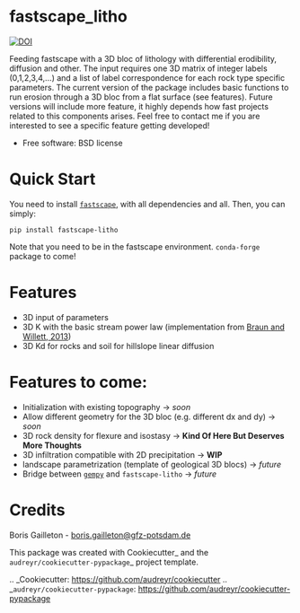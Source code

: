 # fastscape_litho

[![DOI](https://zenodo.org/badge/342188636.svg)](https://zenodo.org/badge/latestdoi/342188636)

Feeding fastscape with a 3D bloc of lithology with differential erodibility, diffusion and other. The input requires one 3D matrix of integer labels (0,1,2,3,4,...) and a list of label correspondence for each rock type specific parameters. The current version of the package includes basic functions to run erosion through a 3D bloc from a flat surface (see features). Future versions will include more feature, it highly depends how fast projects related to this components arises. Feel free to contact me if you are interested to see a specific feature getting developed! 

* Free software: BSD license
<!-- * Documentation: https://fastscape-litho.readthedocs.io. -->

# Quick Start

You need to install [`fastscape`](https://github.com/fastscape-lem/fastscape), with all dependencies and all. Then, you can simply:

```
pip install fastscape-litho
```

Note that you need to be in the fastscape environment. `conda-forge` package to come!


# Features

- 3D input of parameters
- 3D K with the basic stream power law (implementation from [Braun and Willett, 2013](https://doi.org/10.1016/j.geomorph.2012.10.008))
- 3D Kd for rocks and soil for hillslope linear diffusion

# Features to come:

- Initialization with existing topography -> *soon*
- Allow different geometry for the 3D bloc (e.g. different dx and dy) -> *soon*
- 3D rock density for flexure and isostasy -> **Kind Of Here But Deserves More Thoughts**
- 3D infiltration compatible with 2D precipitation -> **WIP**
- landscape parametrization (template of geological 3D blocs) -> *future*
- Bridge between [`gempy`](https://www.gempy.org/) and `fastscape-litho` -> *future*


# Credits

Boris Gailleton - boris.gailleton@gfz-potsdam.de

This package was created with Cookiecutter_ and the `audreyr/cookiecutter-pypackage`_ project template.

.. _Cookiecutter: https://github.com/audreyr/cookiecutter
.. _`audreyr/cookiecutter-pypackage`: https://github.com/audreyr/cookiecutter-pypackage
